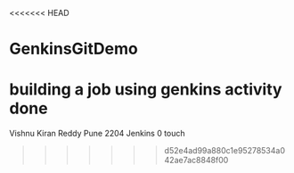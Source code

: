<<<<<<< HEAD
# GenkinsGitDemo
building a job using genkins
activity done
=======
Vishnu Kiran Reddy
Pune
2204
Jenkins
0 touch
>>>>>>> d52e4ad99a880c1e95278534a042ae7ac8848f00
